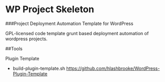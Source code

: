 WP Project Skeleton
=========================
###Project Deployment Automation Template for WordPress 


GPL-licensed code template grunt based deployment automation of wordpress projects.

##Tools

Plugin Template
- build-plugin-template.sh
https://github.com/hlashbrooke/WordPress-Plugin-Template
